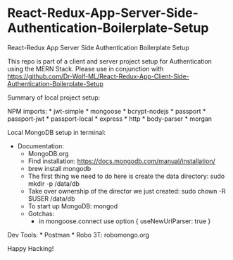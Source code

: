 # React-Redux-App-Server-Side-Authentication-Boilerplate-Setup
React-Redux App Server Side Authentication Boilerplate Setup

This repo is part of a client and server project setup for Authentication using the MERN Stack.  Please use in conjunction with https://github.com/Dr-Wolf-ML/React-Redux-App-Client-Side-Authentication-Boilerplate-Setup

Summary of local project setup:

NPM imports:
    * jwt-simple
    * mongoose
    * bcrypt-nodejs
    * passport
    * passport-jwt
    * passport-local
    * express
    * http
    * body-parser
    * morgan

Local MongoDB setup in terminal:
 - Documentation:
    * MongoDB.org
    * Find installation: https://docs.mongodb.com/manual/installation/
    * brew install mongodb
    * The first thing we need to do here is create the data directory:
           sudo mkdir -p /data/db
    * Take over ownership of the director we just created:
           sudo chown -R $USER /data/db
    * To start up MongoDB:
           mongod
    * Gotchas:
        * in mongoose.connect use option { useNewUrlParser: true }

Dev Tools:
    * Postman
    * Robo 3T:  robomongo.org

Happy Hacking!
